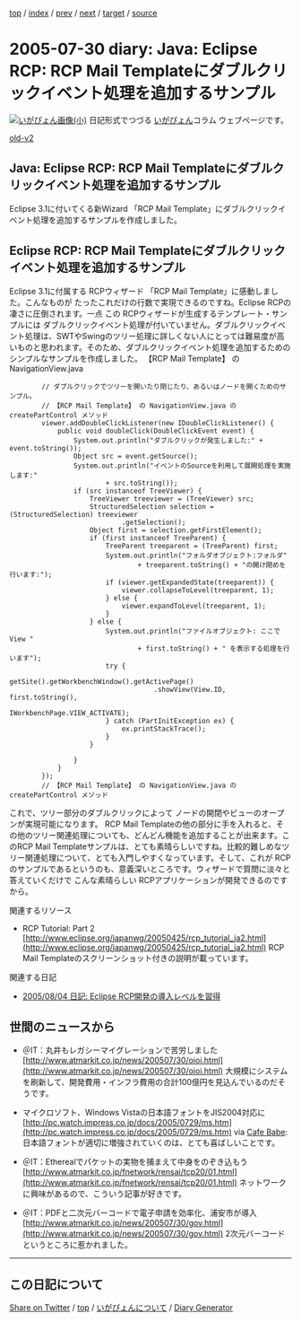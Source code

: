 [top](../index.html) 
 / [index](index.html) 
 / [prev](ig050729.html) 
 / [next](ig050801.html) 
 / [target](https://igapyon.github.io/diary/2005/ig050730.html) 
 / [source](https://github.com/igapyon/diary/blob/gh-pages/2005/ig050730.src.md) 

2005-07-30 diary: Java: Eclipse RCP: RCP Mail Templateにダブルクリックイベント処理を追加するサンプル
=====================================================================================================
[![いがぴょん画像(小)](https://igapyon.github.io/diary/images/iga200306s.jpg "いがぴょん")](https://igapyon.github.io/diary/memo/memoigapyon.html) 日記形式でつづる [いがぴょん](https://igapyon.github.io/diary/memo/memoigapyon.html)コラム ウェブページです。

[old-v2](ig050730-orig.html)

## Java: Eclipse RCP: RCP Mail Templateにダブルクリックイベント処理を追加するサンプル

Eclipse 3.1に付いてくる新Wizard 「RCP Mail Template」にダブルクリックイベント処理を追加するサンプルを作成しました。


## Eclipse RCP: RCP Mail Templateにダブルクリックイベント処理を追加するサンプル

Eclipse 3.1に付属する RCPウィザード 「RCP Mail Template」に感動しました。こんなものが たったこれだけの行数で実現できるのですね。Eclipse
RCPの凄さに圧倒されます。一点 この RCPウィザードが生成するテンプレート・サンプルには ダブルクリックイベント処理が付いていません。ダブルクリックイベント処理は、SWTやSwingのツリー処理に詳しくない人にとっては難易度が高いものと思われます。そのため、ダブルクリックイベント処理を追加するためのシンプルなサンプルを作成しました。
【RCP Mail Template】 の NavigationView.java

```
        // ダブルクリックでツリーを開いたり閉じたり、あるいはノードを開くためのサンプル。
        // 【RCP Mail Template】 の NavigationView.java の createPartControl メソッド
        viewer.addDoubleClickListener(new IDoubleClickListener() {
            public void doubleClick(DoubleClickEvent event) {
                System.out.println("ダブルクリックが発生しました:" + event.toString());
                Object src = event.getSource();
                System.out.println("イベントのSourceを利用して展開処理を実施します:"
                        + src.toString());
                if (src instanceof TreeViewer) {
                    TreeViewer treeviewer = (TreeViewer) src;
                    StructuredSelection selection = (StructuredSelection) treeviewer
                            .getSelection();
                    Object first = selection.getFirstElement();
                    if (first instanceof TreeParent) {
                        TreeParent treeparent = (TreeParent) first;
                        System.out.println("フォルダオブジェクト:フォルダ"
                                + treeparent.toString() + "の開け閉めを行います:");
                        if (viewer.getExpandedState(treeparent)) {
                            viewer.collapseToLevel(treeparent, 1);
                        } else {
                            viewer.expandToLevel(treeparent, 1);
                        }
                    } else {
                        System.out.println("ファイルオブジェクト: ここで View "
                                + first.toString() + " を表示する処理を行います");
                        try {
                            getSite().getWorkbenchWindow().getActivePage()
                                    .showView(View.ID, first.toString(),
                                            IWorkbenchPage.VIEW_ACTIVATE);
                        } catch (PartInitException ex) {
                            ex.printStackTrace();
                        }
                    }

                }
            }
        });
        // 【RCP Mail Template】 の NavigationView.java の createPartControl メソッド
```


これで、ツリー部分のダブルクリックによって ノードの開閉やビューのオープンが実現可能になります。
RCP Mail Templateの他の部分に手を入れると、その他のツリー関連処理についても、どんどん機能を追加することが出来ます。このRCP
Mail Templateサンプルは、とても素晴らしいですね。比較的難しめなツリー関連処理について、とても入門しやすくなっています。そして、これが
RCPのサンプルであるというのも、意義深いところです。ウィザードで質問に淡々と答えていくだけで こんな素晴らしい RCPアプリケーションが開発できるのですから。

関連するリソース

* RCP Tutorial: Part 2
  [http://www.eclipse.org/japanwg/20050425/rcp_tutorial_ja2.html](http://www.eclipse.org/japanwg/20050425/rcp_tutorial_ja2.html)
  RCP Mail Templateのスクリーンショット付きの説明が載っています。

関連する日記

* [2005/08/04 日記: Eclipse RCP開発の導入レベルを習得](ig050804.html)

## 世間のニュースから

* ＠IT：丸井もレガシーマイグレーションで苦労しました
  [http://www.atmarkit.co.jp/news/200507/30/oioi.html](http://www.atmarkit.co.jp/news/200507/30/oioi.html)
  大規模にシステムを刷新して、開発費用・インフラ費用の合計100億円を見込んでいるのだそうです。
  
* マイクロソフト、Windows Vistaの日本語フォントをJIS2004対応に
  [http://pc.watch.impress.co.jp/docs/2005/0729/ms.htm](http://pc.watch.impress.co.jp/docs/2005/0729/ms.htm)
  via [Cafe Babe](http://d.hatena.ne.jp/kazama/20050729): 日本語フォントが適切に増強されていくのは、とても喜ばしいことです。
  
* ＠IT：Etherealでパケットの実物を捕まえて中身をのぞき込もう
  [http://www.atmarkit.co.jp/fnetwork/rensai/tcp20/01.html](http://www.atmarkit.co.jp/fnetwork/rensai/tcp20/01.html)
  ネットワークに興味があるので、こういう記事が好きです。
  
* ＠IT：PDFと二次元バーコードで電子申請を効率化、浦安市が導入
  [http://www.atmarkit.co.jp/news/200507/30/gov.html](http://www.atmarkit.co.jp/news/200507/30/gov.html)
  2次元バーコードというところに惹かれました。


----------------------------------------------------------------------------------------------------

## この日記について

[Share on Twitter](https://twitter.com/intent/tweet?hashtags=igapyon%2Cdiary%2C%E3%81%84%E3%81%8C%E3%81%B4%E3%82%87%E3%82%93&text=Java%3A+Eclipse+RCP%3A+RCP+Mail+Template%E3%81%AB%E3%83%80%E3%83%96%E3%83%AB%E3%82%AF%E3%83%AA%E3%83%83%E3%82%AF%E3%82%A4%E3%83%99%E3%83%B3%E3%83%88%E5%87%A6%E7%90%86%E3%82%92%E8%BF%BD%E5%8A%A0%E3%81%99%E3%82%8B%E3%82%B5%E3%83%B3%E3%83%97%E3%83%AB&url=https%3A%2F%2Figapyon.github.io%2Fdiary%2F2005%2Fig050730.html) / [top](../index.html) / [いがぴょんについて](https://igapyon.github.io/diary/memo/memoigapyon.html) / [Diary Generator](https://github.com/igapyon/igapyonv3)
